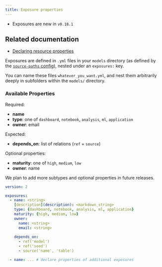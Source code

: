 ```yaml
---
title: Exposure properties
---
```


<Changelog>

* Exposures are new in `v0.18.1`

</Changelog>

## Related documentation
- [Declaring resource properties](declaring-properties)

Exposures are defined in `.yml` files in your `models` directory (as defined by the [`source-paths` config](source-paths)), nested under an `exposures:` key.

You can name these files `whatever_you_want.yml`, and nest them arbitrarily deeply in subfolders within the `models/` directory.

### Available Properties

Required:
- **name**
- **type**: one of `dashboard`, `notebook`, `analysis`, `ml`, `application`
- **owner**: email

Expected:
- **depends_on**: list of relations (`ref` + `source`)

Optional properties:
- **maturity**: one of `high`, `medium`, `low`
- **owner**: name

We plan to add more subtypes and optional properties in future releases.

<File name='data/<filename>.yml'>

```yml
version: 2

exposures:
  - name: <string>
    [description](description): <markdown_string>
    type: {dashboard, notebook, analysis, ml, application}
    maturity: {high, medium, low}
    owner:
      name: <string>
      email: <string>
    
    depends_on:
      - ref('model')
      - ref('seed')
      - source('name', 'table')

  - name: ... # declare properties of additional exposures
```
</File>
